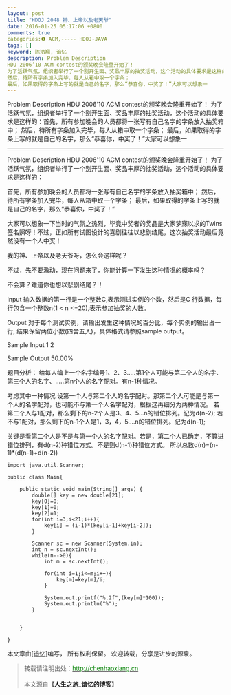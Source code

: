 ```yaml
---
layout: post
title: "HDOJ 2048 神、上帝以及老天爷"
date: 2016-01-25 05:17:06 +0800
comments: true
categories:❶ ACM,----- HDOJ-JAVA
tags: []
keyword: 陈浩翔, 谙忆
description: Problem Description 
HDU 2006’10 ACM contest的颁奖晚会隆重开始了！ 
为了活跃气氛，组织者举行了一个别开生面、奖品丰厚的抽奖活动，这个活动的具体要求是这样的：首先，所有参加晚会的人员都将一张写有自己名字的字条放入抽奖箱中； 
然后，待所有字条加入完毕，每人从箱中取一个字条； 
最后，如果取得的字条上写的就是自己的名字，那么“恭喜你，中奖了！”大家可以想象一 
---
```



Problem Description 
HDU 2006’10 ACM contest的颁奖晚会隆重开始了！ 
为了活跃气氛，组织者举行了一个别开生面、奖品丰厚的抽奖活动，这个活动的具体要求是这样的：首先，所有参加晚会的人员都将一张写有自己名字的字条放入抽奖箱中； 
然后，待所有字条加入完毕，每人从箱中取一个字条； 
最后，如果取得的字条上写的就是自己的名字，那么“恭喜你，中奖了！”大家可以想象一
<!-- more -->
----------

Problem Description
HDU 2006'10 ACM contest的颁奖晚会隆重开始了！
为了活跃气氛，组织者举行了一个别开生面、奖品丰厚的抽奖活动，这个活动的具体要求是这样的：

首先，所有参加晚会的人员都将一张写有自己名字的字条放入抽奖箱中；
然后，待所有字条加入完毕，每人从箱中取一个字条；
最后，如果取得的字条上写的就是自己的名字，那么“恭喜你，中奖了！”

大家可以想象一下当时的气氛之热烈，毕竟中奖者的奖品是大家梦寐以求的Twins签名照呀！不过，正如所有试图设计的喜剧往往以悲剧结尾，这次抽奖活动最后竟然没有一个人中奖！

我的神、上帝以及老天爷呀，怎么会这样呢？

不过，先不要激动，现在问题来了，你能计算一下发生这种情况的概率吗？

不会算？难道你也想以悲剧结尾？！

 

Input
输入数据的第一行是一个整数C,表示测试实例的个数，然后是C 行数据，每行包含一个整数n(1 < n <=20),表示参加抽奖的人数。


 

Output
对于每个测试实例，请输出发生这种情况的百分比，每个实例的输出占一行, 结果保留两位小数(四舍五入)，具体格式请参照sample output。


 

Sample Input
1
2
 

Sample Output
50.00%


题目分析：
给每人编上一个名字编号1、2、3.....第1个人可能与第二个人的名字、第三个人的名字、.....第n个人的名字配对。有n-1种情况。

考虑其中一种情况 设第一个人与第二个人的名字配对。那第二个人可能是与第一个人的名字配对，也可能不与第一个人名字配对，根据这再细分为两种情况。
若第二个人与1配对，那么剩下的n-2个人是3、4、5...n的错位排列。记为d(n-2);
若不与1配对，那么剩下的n-1个人是1，3，4，5....n的错位排列。记为d(n-1);

关键是看第二个人是不是与第一个人的名字配对。若是，第二个人已确定，不算进错位排列，有d(n-2)种错位方式。不是则d(n-1)种错位方式。
所以总数d(n)=(n-1)*(d(n-1)+d(n-2))


```
import java.util.Scanner;

public class Main{

    public static void main(String[] args) {
        double[] key = new double[21];
        key[0]=0;
        key[1]=0;
        key[2]=1;
        for(int i=3;i<21;i++){
            key[i] = (i-1)*(key[i-1]+key[i-2]);
        }
        
        Scanner sc = new Scanner(System.in);
        int n = sc.nextInt();
        while(n-->0){
            int m = sc.nextInt();
            
            for(int i=1;i<=m;i++){
                key[m]=key[m]/i;
            }
            
            System.out.printf("%.2f",(key[m]*100));
            System.out.println("%");
        }
        
        
    }

}

```





本文章由<a href="http://chenhaoxiang.cn/">[谙忆]</a>编写， 所有权利保留。 
欢迎转载，分享是进步的源泉。
<blockquote cite='陈浩翔'>
<p background-color='#D3D3D3'>转载请注明出处：<a href='http://chenhaoxiang.cn'><font color="green">http://chenhaoxiang.cn</font></a><br><br>
本文源自<strong>【<a href='http://chenhaoxiang.cn' target='_blank'>人生之旅_谙忆的博客</a>】</strong></p>
</blockquote>

